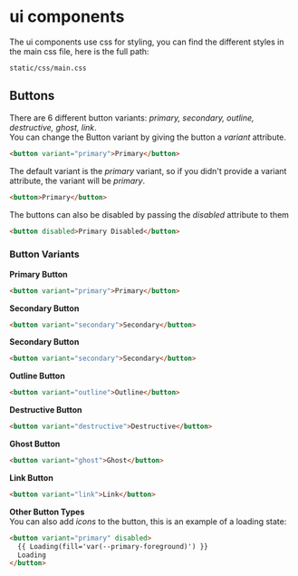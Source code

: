 # ui components
The ui components use css for styling, you can find the different styles in the main css file, 
here is the full path:
```
static/css/main.css
```


## Buttons
There are 6 different button variants: *primary, secondary, outline, destructive, ghost, link*.\
You can change the Button variant by giving the button a *variant* attribute.
```html
<button variant="primary">Primary</button>
```
The default variant is the *primary* variant, so if you didn't provide a variant attribute, the variant will be *primary*.
```html
<button>Primary</button>
```
The buttons can also be disabled by passing the *disabled* attribute to them
```html
<button disabled>Primary Disabled</button>
```


### Button Variants
**Primary Button**
```html
<button variant="primary">Primary</button>
```

**Secondary Button**
```html
<button variant="secondary">Secondary</button>
```

**Secondary Button**
```html
<button variant="secondary">Secondary</button>
```

**Outline Button**
```html
<button variant="outline">Outline</button>
```

**Destructive Button**
```html
<button variant="destructive">Destructive</button>
```

**Ghost Button**
```html
<button variant="ghost">Ghost</button>
```

**Link Button**
```html
<button variant="link">Link</button>
```

**Other Button Types**\
You can also add *icons* to the button, this is an example of a loading state:
```html
<button variant="primary" disabled>
  {{ Loading(fill='var(--primary-foreground)') }}
  Loading
</button>
```
